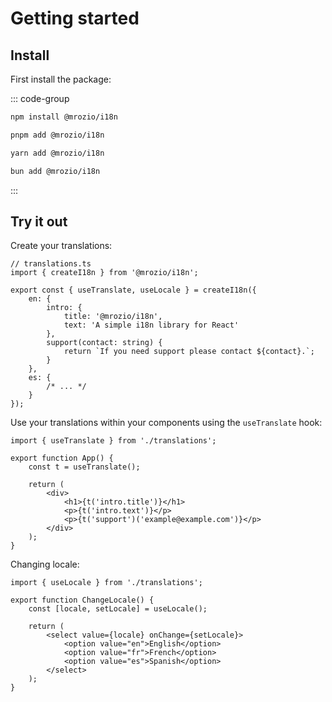 # Getting started

## Install

First install the package:

::: code-group

```sh [npm]
npm install @mrozio/i18n
```

```sh [pnpm]
pnpm add @mrozio/i18n
```

```sh [yarn]
yarn add @mrozio/i18n
```

```sh [bun]
bun add @mrozio/i18n
```

:::

## Try it out

Create your translations:

```tsx
// translations.ts
import { createI18n } from '@mrozio/i18n';

export const { useTranslate, useLocale } = createI18n({
    en: {
        intro: {
            title: '@mrozio/i18n',
            text: 'A simple i18n library for React'
        },
        support(contact: string) {
            return `If you need support please contact ${contact}.`;
        }
    },
    es: {
        /* ... */
    }
});
```

Use your translations within your components using the `useTranslate` hook:

```tsx
import { useTranslate } from './translations';

export function App() {
    const t = useTranslate();

    return (
        <div>
            <h1>{t('intro.title')}</h1>
            <p>{t('intro.text')}</p>
            <p>{t('support')('example@example.com')}</p>
        </div>
    );
}
```

Changing locale:

```tsx
import { useLocale } from './translations';

export function ChangeLocale() {
    const [locale, setLocale] = useLocale();

    return (
        <select value={locale} onChange={setLocale}>
            <option value="en">English</option>
            <option value="fr">French</option>
            <option value="es">Spanish</option>
        </select>
    );
}
```